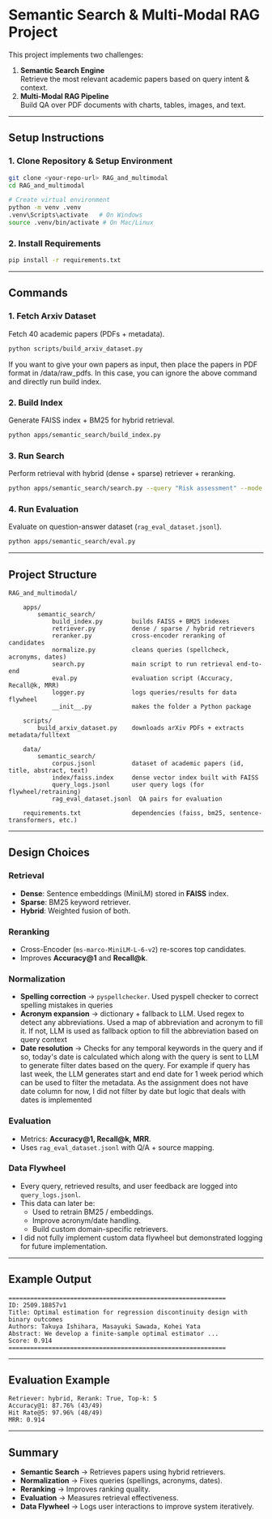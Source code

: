 # Semantic Search & Multi-Modal RAG Project

This project implements two challenges:

1. **Semantic Search Engine**  
   Retrieve the most relevant academic papers based on query intent & context.
2. **Multi-Modal RAG Pipeline**  
   Build QA over PDF documents with charts, tables, images, and text.

---

## Setup Instructions

### 1. Clone Repository & Setup Environment
```bash
git clone <your-repo-url> RAG_and_multimodal
cd RAG_and_multimodal

# Create virtual environment
python -m venv .venv
.venv\Scripts\activate   # On Windows
source .venv/bin/activate # On Mac/Linux
```

### 2. Install Requirements
```bash
pip install -r requirements.txt
```

---

## Commands

### 1. Fetch Arxiv Dataset
Fetch 40 academic papers (PDFs + metadata).
```bash
python scripts/build_arxiv_dataset.py
```
If you want to give your own papers as input, then place the papers in PDF format in /data/raw_pdfs. In this case, you can ignore the above command and directly run build index.

### 2. Build Index
Generate FAISS index + BM25 for hybrid retrieval.
```bash
python apps/semantic_search/build_index.py
```

### 3. Run Search
Perform retrieval with hybrid (dense + sparse) retriever + reranking.
```bash
python apps/semantic_search/search.py --query "Risk assessment" --mode hybrid --rerank --top_k 5
```

### 4. Run Evaluation
Evaluate on question-answer dataset (`rag_eval_dataset.jsonl`).
```bash
python apps/semantic_search/eval.py
```

---

## Project Structure

```
RAG_and_multimodal/
    
    apps/
        semantic_search/
            build_index.py        builds FAISS + BM25 indexes
            retriever.py          dense / sparse / hybrid retrievers
            reranker.py           cross-encoder reranking of candidates
            normalize.py          cleans queries (spellcheck, acronyms, dates)
            search.py             main script to run retrieval end-to-end
            eval.py               evaluation script (Accuracy, Recall@k, MRR)
            logger.py             logs queries/results for data flywheel
            __init__.py           makes the folder a Python package

    scripts/
        build_arxiv_dataset.py    downloads arXiv PDFs + extracts metadata/fulltext

    data/
        semantic_search/
            corpus.jsonl          dataset of academic papers (id, title, abstract, text)
            index/faiss.index     dense vector index built with FAISS
            query_logs.jsonl      user query logs (for flywheel/retraining)
            rag_eval_dataset.jsonl  QA pairs for evaluation

    requirements.txt              dependencies (faiss, bm25, sentence-transformers, etc.)

```

---

##  Design Choices

###  Retrieval
- **Dense**: Sentence embeddings (MiniLM) stored in **FAISS** index.  
- **Sparse**: BM25 keyword retriever.  
- **Hybrid**: Weighted fusion of both.  

###  Reranking
- Cross-Encoder (`ms-marco-MiniLM-L-6-v2`) re-scores top candidates.  
- Improves **Accuracy@1** and **Recall@k**.  

###  Normalization
- **Spelling correction** → `pyspellchecker`. Used pyspell checker to correct spelling mistakes in queries 
- **Acronym expansion** → dictionary + fallback to LLM.  Used regex to detect any abbreviations. Used a map of abbreviation and acronym to fill it. If not, LLM is used as fallback option to fill the abbreviation based on query context
- **Date resolution** → Checks for any temporal keywords in the query and if so, today's date is calculated which along with the query is sent to LLM to generate filter dates based on the query. For example if query has last week, the LLM generates start and end date for 1 week period which can be used to filter the metadata. As the assignment does not have date column for now, I did not filter by date but logic that deals with dates is implemented  

###  Evaluation
- Metrics: **Accuracy@1, Recall@k, MRR**.  
- Uses `rag_eval_dataset.jsonl` with Q/A + source mapping.  

###  Data Flywheel
- Every query, retrieved results, and user feedback are logged into `query_logs.jsonl`.  
- This data can later be:  
  - Used to retrain BM25 / embeddings.  
  - Improve acronym/date handling.  
  - Build custom domain-specific retrievers.  
- I did not fully implement custom data flywheel but demonstrated logging for future implementation.

---

##  Example Output

```text
============================================================
ID: 2509.18857v1
Title: Optimal estimation for regression discontinuity design with binary outcomes
Authors: Takuya Ishihara, Masayuki Sawada, Kohei Yata
Abstract: We develop a finite-sample optimal estimator ...
Score: 0.914
============================================================
```

---

##  Evaluation Example

```
Retriever: hybrid, Rerank: True, Top-k: 5
Accuracy@1: 87.76% (43/49)
Hit Rate@5: 97.96% (48/49)
MRR: 0.914
```

---

##  Summary

- **Semantic Search** → Retrieves papers using hybrid retrievers.  
- **Normalization** → Fixes queries (spellings, acronyms, dates).  
- **Reranking** → Improves ranking quality.  
- **Evaluation** → Measures retrieval effectiveness.  
- **Data Flywheel** → Logs user interactions to improve system iteratively.  
```

